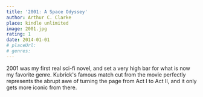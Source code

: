 ```yaml
---
title: '2001: A Space Odyssey'
author: Arthur C. Clarke
place: kindle unlimited
image: 2001.jpg
rating: 1
date: 2014-01-01
# placeUrl:
# genres:
---
```


2001 was my first real sci-fi novel, and set a very high bar for what is now my favorite genre. Kubrick's famous match cut from the movie perfectly represents the abrupt awe of turning the page from Act I to Act II, and it only gets more iconic from there.
